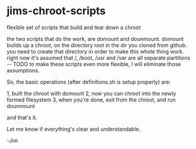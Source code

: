 # jims-chroot-scripts
flexible set of scripts that build and tear down a chroot

the two scripts that do the work, are domount and dounmount. domount builds up 
a chroot, on the directory root in the dir you cloned from github. you need to 
create that directory in order to make this whole thing work. right now it's 
assumed that /, /boot, /usr and /var are all separate partitions -- TODO to make
these scripts even more flexible, I will eliminate those assumptions.

So, the basic operations (after definitions.sh is setup properly) are:

  1, built the chroot with domount
  2, now you can chroot into the newly formed filesystem
  3, when you're done, exit from the chroot, and run dounmount
  
and that's it.

Let me know if everything's clear and understandable.

-Jim
